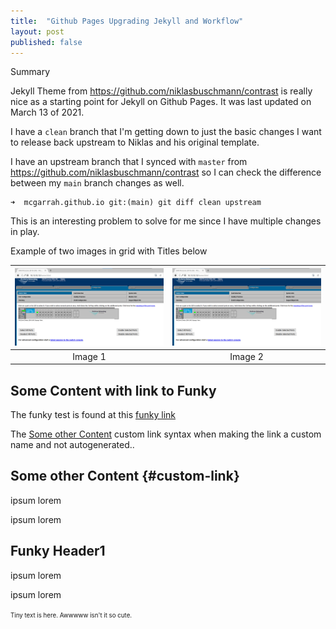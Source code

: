 ```yaml
---
title:  "Github Pages Upgrading Jekyll and Workflow"
layout: post
published: false
---
```


Summary

Jekyll Theme from https://github.com/niklasbuschmann/contrast is really nice as a starting point for Jekyll on Github Pages.
It was last updated on March 13 of 2021.

<!-- excerpt-end -->

I have a `clean` branch that I'm getting down to just the basic changes I want to release back upstream to Niklas and his original template.

I have an upstream branch that I synced with `master` from https://github.com/niklasbuschmann/contrast so I can check the difference between my `main` branch changes as well.

```console
➜  mcgarrah.github.io git:(main) git diff clean upstream
```

This is an interesting problem to solve for me since I have multiple changes in play.



Example of two images in grid with Titles below

| ![](/assets/images/hp-procurve-java-web-start-jnlp-webui-in-firefox.png) | ![](/assets/images/hp-procurve-java-web-start-jnlp-webui-in-firefox.png) |
|:--:|:--:|
| Image 1 | Image 2 |

## Some Content with link to Funky

The funky test is found at this [funky link](#funky-header1)

The [Some other Content](#custom-link) custom link syntax when making the link a custom name and not autogenerated..

## Some other Content {#custom-link}

ipsum lorem

ipsum lorem

## Funky Header1

ipsum lorem

ipsum lorem

<sup><sub>Tiny text is here. Awwwww isn't it so cute.</sub></sup>